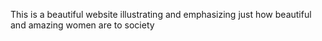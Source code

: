 This is a beautiful website illustrating and emphasizing just how beautiful and amazing women are to society
